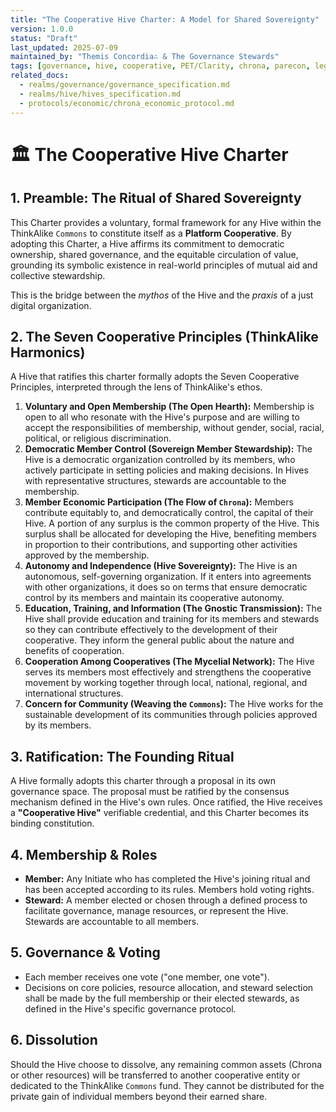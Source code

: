 ```yaml
---
title: "The Cooperative Hive Charter: A Model for Shared Sovereignty"
version: 1.0.0
status: "Draft"
last_updated: 2025-07-09
maintained_by: "Themis Concordia∴ & The Governance Stewards"
tags: [governance, hive, cooperative, PET/Clarity, chrona, parecon, legal]
related_docs:
  - realms/governance/governance_specification.md
  - realms/hive/hives_specification.md
  - protocols/economic/chrona_economic_protocol.md
---
```


# 🏛️ The Cooperative Hive Charter

## 1. Preamble: The Ritual of Shared Sovereignty

This Charter provides a voluntary, formal framework for any Hive within the ThinkAlike `Commons` to constitute itself as a **Platform Cooperative**. By adopting this Charter, a Hive affirms its commitment to democratic ownership, shared governance, and the equitable circulation of value, grounding its symbolic existence in real-world principles of mutual aid and collective stewardship.

This is the bridge between the *mythos* of the Hive and the *praxis* of a just digital organization.

## 2. The Seven Cooperative Principles (ThinkAlike Harmonics)

A Hive that ratifies this charter formally adopts the Seven Cooperative Principles, interpreted through the lens of ThinkAlike's ethos.

1.  **Voluntary and Open Membership (The Open Hearth):** Membership is open to all who resonate with the Hive's purpose and are willing to accept the responsibilities of membership, without gender, social, racial, political, or religious discrimination.
2.  **Democratic Member Control (Sovereign Member Stewardship):** The Hive is a democratic organization controlled by its members, who actively participate in setting policies and making decisions. In Hives with representative structures, stewards are accountable to the membership.
3.  **Member Economic Participation (The Flow of `Chrona`):** Members contribute equitably to, and democratically control, the capital of their Hive. A portion of any surplus is the common property of the Hive. This surplus shall be allocated for developing the Hive, benefiting members in proportion to their contributions, and supporting other activities approved by the membership.
4.  **Autonomy and Independence (Hive Sovereignty):** The Hive is an autonomous, self-governing organization. If it enters into agreements with other organizations, it does so on terms that ensure democratic control by its members and maintain its cooperative autonomy.
5.  **Education, Training, and Information (The Gnostic Transmission):** The Hive shall provide education and training for its members and stewards so they can contribute effectively to the development of their cooperative. They inform the general public about the nature and benefits of cooperation.
6.  **Cooperation Among Cooperatives (The Mycelial Network):** The Hive serves its members most effectively and strengthens the cooperative movement by working together through local, national, regional, and international structures.
7.  **Concern for Community (Weaving the `Commons`):** The Hive works for the sustainable development of its communities through policies approved by its members.

## 3. Ratification: The Founding Ritual

A Hive formally adopts this charter through a proposal in its own governance space. The proposal must be ratified by the consensus mechanism defined in the Hive's own rules. Once ratified, the Hive receives a **"Cooperative Hive"** verifiable credential, and this Charter becomes its binding constitution.

## 4. Membership & Roles

-   **Member:** Any Initiate who has completed the Hive's joining ritual and has been accepted according to its rules. Members hold voting rights.
-   **Steward:** A member elected or chosen through a defined process to facilitate governance, manage resources, or represent the Hive. Stewards are accountable to all members.

## 5. Governance & Voting

-   Each member receives one vote ("one member, one vote").
-   Decisions on core policies, resource allocation, and steward selection shall be made by the full membership or their elected stewards, as defined in the Hive's specific governance protocol.

## 6. Dissolution

Should the Hive choose to dissolve, any remaining common assets (Chrona or other resources) will be transferred to another cooperative entity or dedicated to the ThinkAlike `Commons` fund. They cannot be distributed for the private gain of individual members beyond their earned share.
